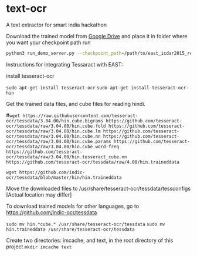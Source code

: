 # text-ocr
A text extractor for smart india hackathon


Download the trained model from [Google Drive](https://drive.google.com/file/d/0B3APw5BZJ67ETHNPaU9xUkVoV0U/view) and place it in folder where you want your checkpoint path
run  
```bash
python3 run_demo_server.py --checkpoint_path=/path/to/east_icdar2015_resnet_v1_50_rbox/
```


Instructions for integrating Tessaract with EAST:

install tesseract-ocr

`sudo apt-get install tesseract-ocr`
`sudo apt-get install tesseract-ocr-hin`

Get the trained data files, and cube files for reading hindi.

#`wget https://raw.githubusercontent.com/tesseract-ocr/tessdata/3.04.00/hin.cube.bigrams https://github.com/tesseract-ocr/tessdata/raw/3.04.00/hin.cube.fold https://github.com/tesseract-ocr/tessdata/raw/3.04.00/hin.cube.lm https://github.com/tesseract-ocr/tessdata/raw/3.04.00/hin.cube.nn https://github.com/tesseract-ocr/tessdata/raw/3.04.00/hin.cube.params https://github.com/tesseract-ocr/tessdata/raw/3.04.00/hin.cube.word-freq https://github.com/tesseract-ocr/tessdata/raw/3.04.00/hin.tesseract_cube.nn https://github.com/tesseract-ocr/tessdata/raw/4.00/hin.traineddata`

`wget https://github.com/indic-ocr/tessdata/blob/master/hin/hin.traineddata`

Move the downloaded files to /usr/share/tesseract-ocr/tessdata/tessconfigs [Actual location may differ]

To download trained models for other languages, go to https://github.com/indic-ocr/tessdata

`sudo mv hin.*cube.* /usr/share/tesseract-ocr/tessdata`
`sudo mv hin.traineddata /usr/share/tesseract-ocr/tessdata`

Create two directories: imcache, and text, in the root directory of this project
`mkdir imcache text`
